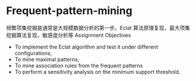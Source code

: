 # Frequent-pattern-mining
频繁项集挖掘是通常是大规模数据分析的第一步。Eclat 算法原理复现，最大项集挖掘算法复现，敏感度分析等
Assignment Objectives
* To implement the Eclat algorithm and test it under different configurations;
* To mine maximal patterns;
* To mine association rules from the frequent patterns
* To perform a sensitivity analysis on the minimum support threshold.
